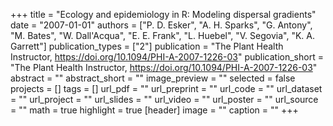 +++
title = "Ecology and epidemiology in R: Modeling dispersal gradients"
date = "2007-01-01"
authors = ["P. D. Esker", "A. H. Sparks", "G. Antony", "M. Bates", "W. Dall'Acqua", "E. E. Frank", "L. Huebel", "V. Segovia", "K. A. Garrett"]
publication_types = ["2"]
publication = "The Plant Health Instructor, https://doi.org/10.1094/PHI-A-2007-1226-03"
publication_short = "The Plant Health Instructor, https://doi.org/10.1094/PHI-A-2007-1226-03"
abstract = ""
abstract_short = ""
image_preview = ""
selected = false
projects = []
tags = []
url_pdf = ""
url_preprint = ""
url_code = ""
url_dataset = ""
url_project = ""
url_slides = ""
url_video = ""
url_poster = ""
url_source = ""
math = true
highlight = true
[header]
image = ""
caption = ""
+++
